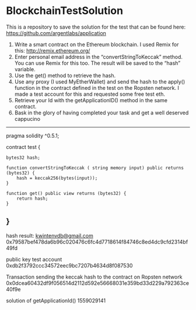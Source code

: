 # BlockchainTestSolution

This is a repository to save the solution for the test that can be found here:
https://github.com/argentlabs/application

1. Write a smart contract on the Ethereum blockchain. I used Remix for this:
http://remix.ethereum.org/
2. Enter personal email address in the “convertStringToKeccak” method. You can use Remix for this too. The result will be saved to the “hash” variable.
3. Use the get() method to retrieve the hash.
4. Use any proxy (I used MyEtherWallet) and send the hash to the apply() function in the contract defined in the test on the Ropsten network.
I made a test account for this and requested some free test eth. 
5. Retrieve your Id with the getApplicationID() method in the same contract. 
6. Bask in the glory of having completed your task and get a well deserved cappucino 
-------------------------------
pragma solidity ^0.5.1;

contract test {
    
    bytes32 hash;
    
    function convertStringToKeccak ( string memory input) public returns (bytes32) {
        hash = keccak256(bytes(input));
    }

    function get() public view returns (bytes32) {
        return hash;
    }
}
-------------------------------
hash result:
kwintenvdb@gmail.com
0x79587bef478da6b96c020476c6fc4d7718614f84746c8ed4dc9cfd2314bf49fd

public key test account
0xdb2f3792ccc34572eec9bc7207b4634d8f087530

Transaction sending the keccak hash to the contract on Ropsten network
0x0dcea60432df9f056514d2112d592e56668031e359bd33d229a792363ce40f9e

solution of getApplicationId()
1559029141
